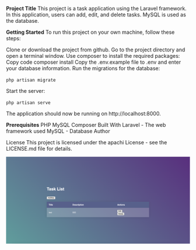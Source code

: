 **Project Title**
This project is a task application using the Laravel framework. In this application, users can add, edit, and delete tasks. MySQL is used as the database.

**Getting Started**
To run this project on your own machine, follow these steps:

Clone or download the project from github.
Go to the project directory and open a terminal window.
Use composer to install the required packages:
Copy code
composer install
Copy the .env.example file to .env and enter your database information.
Run the migrations for the database:

` php artisan migrate
`

Start the server:

` php artisan serve
`

The application should now be running on http://localhost:8000.


**Prerequisites**
PHP
MySQL
Composer
Built With
Laravel - The web framework used
MySQL - Database
Author


License
This project is licensed under the apachi License - see the LICENSE.md file for details.


![plot](./resources/project_image/tasks.png)